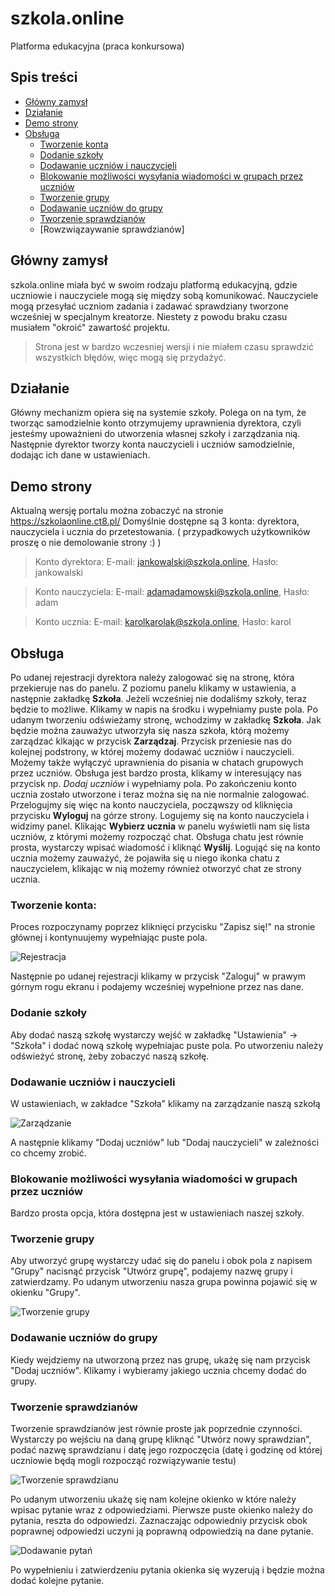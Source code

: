 # szkola.online
Platforma edukacyjna (praca konkursowa)

## Spis treści
  - [Główny zamysł](https://github.com/floyare/szkola.online#główny-zamysł)
  - [Działanie](https://github.com/floyare/szkola.online#działanie)
  - [Demo strony](https://github.com/floyare/szkola.online#demo-strony)
  - [Obsługa](https://github.com/floyare/szkola.online#obsługa)
    - [Tworzenie konta](https://github.com/floyare/szkola.online#tworzenie-konta)
    - [Dodanie szkoły](https://github.com/floyare/szkola.online#dodanie-szkoły)
    - [Dodawanie uczniów i nauczycieli](https://github.com/floyare/szkola.online#dodawanie-uczniów-i-nauczycieli)
    - [Blokowanie możliwości wysyłania wiadomości w grupach przez uczniów](https://github.com/floyare/szkola.online#blokowanie-możliwości-wysyłania-wiadomości-w-grupach-przez-uczniów)
    - [Tworzenie grupy](https://github.com/floyare/szkola.online#tworzenie-grupy)
    - [Dodawanie uczniów do grupy](https://github.com/floyare/szkola.online#dodawanie-uczniów-do-grupy)
    - [Tworzenie sprawdzianów](https://github.com/floyare/szkola.online#tworzenie-sprawdzianów)
    - [Rowzwiązaywanie sprawdzianów]

## Główny zamysł
szkola.online miała być w swoim rodzaju platformą edukacyjną, gdzie uczniowie i nauczyciele mogą się między sobą komunikować. Nauczyciele mogą przesyłać uczniom zadania i zadawać sprawdziany tworzone wcześniej w specjalnym kreatorze. Niestety z powodu braku czasu musiałem "okroić" zawartość projektu.

> Strona jest w bardzo wczesniej wersji i nie miałem czasu sprawdzić wszystkich błędów, więc mogą się przydażyć.

## Działanie
Główny mechanizm opiera się na systemie szkoły. Polega on na tym, że tworząc samodzielnie konto otrzymujemy uprawnienia dyrektora, czyli jesteśmy upoważnieni do utworzenia własnej szkoły i zarządzania nią. Następnie dyrektor tworzy konta nauczycieli i uczniów samodzielnie, dodając ich dane w ustawieniach.

## Demo strony
Aktualną wersję portalu można zobaczyć na stronie https://szkolaonline.ct8.pl/ Domyślnie dostępne są 3 konta: dyrektora, nauczyciela i ucznia do przetestowania.
( przypadkowych użytkowników proszę o nie demolowanie strony :) )
> Konto dyrektora: E-mail: jankowalski@szkola.online, Hasło: jankowalski

> Konto nauczyciela: E-mail: adamadamowski@szkola.online, Hasło: adam

> Konto ucznia: E-mail: karolkarolak@szkola.online, Hasło: karol

## Obsługa
Po udanej rejestracji dyrektora należy zalogować się na stronę, która przekieruje nas do panelu. Z poziomu panelu klikamy w ustawienia, a następnie zakładkę **Szkoła**. Jeżeli wcześniej nie dodaliśmy szkoły, teraz będzie to możliwe. Klikamy w napis na środku i wypełniamy puste pola. Po udanym tworzeniu odświeżamy stronę, wchodzimy w zakładkę **Szkoła**. Jak będzie można zauważyc utworzyła się nasza szkoła, którą możemy zarządzać klkając w przycisk **Zarządzaj**. Przycisk przeniesie nas do kolejnej podstrony, w której możemy dodawać uczniów i nauczycieli. Możemy także wyłączyć uprawnienia do pisania w chatach grupowych przez uczniów. Obsługa jest bardzo prosta, klikamy w interesujący nas przycisk np. *Dodaj uczniów* i wypełniamy pola. Po zakończeniu konto ucznia zostało utworzone i teraz można się na nie normalnie zalogować. Przelogujmy się więc na konto nauczyciela, począwszy od kliknięcia przycisku **Wyloguj** na górze strony. Logujemy się na konto nauczyciela i widzimy panel. Klikając **Wybierz ucznia** w panelu wyświetli nam się lista uczniów, z którymi możemy rozpocząć chat. Obsługa chatu jest równie prosta, wystarczy wpisać wiadomość i kliknąć **Wyślij**. Logująć się na konto ucznia możemy zauważyć, że pojawiła się u niego ikonka chatu z nauczycielem, klikając w nią możemy również otworzyć chat ze strony ucznia.


### Tworzenie konta:
  Proces rozpoczynamy poprzez kliknięci przycisku "Zapisz się!" na stronie głównej i kontynuujemy wypełniając puste pola.

![Rejestracja](http://masne-foty.ct8.pl/fxGzdGtXki6lf.png)

  Następnie po udanej rejestracji klikamy w przycisk "Zaloguj" w prawym górnym rogu ekranu i podajemy wcześniej wypełnione przez nas dane.


### Dodanie szkoły
  Aby dodać naszą szkołę wystarczy wejść w zakładkę "Ustawienia" -> "Szkoła" i dodać nową szkołę wypełniajac puste pola. Po utworzeniu należy odświeżyć stronę, żeby zobaczyć naszą szkołę.


### Dodawanie uczniów i nauczycieli
  W ustawieniach, w zakładce "Szkoła" klikamy na zarządzanie naszą szkołą

![Zarządzanie](http://masne-foty.ct8.pl/gYMjjB2fCXd4A.png)

  A następnie klikamy "Dodaj uczniów" lub "Dodaj nauczycieli" w zależności co chcemy zrobić.


### Blokowanie możliwości wysyłania wiadomości w grupach przez uczniów
  Bardzo prosta opcja, która dostępna jest w ustawieniach naszej szkoły.


### Tworzenie grupy
  Aby utworzyć grupę wystarczy udać się do panelu i obok pola z napisem "Grupy" nacisnąć przycisk "Utwórz grupę", podajemy nazwę grupy i zatwierdzamy. Po udanym utworzeniu nasza grupa powinna pojawić się w okienku "Grupy".

![Tworzenie grupy](http://masne-foty.ct8.pl/kWPjnOM7xoOaS.png)


### Dodawanie uczniów do grupy
  Kiedy wejdziemy na utworzoną przez nas grupę, ukażę się nam przycisk "Dodaj uczniów". Klikamy i wybieramy jakiego ucznia chcemy dodać do grupy.


### Tworzenie sprawdzianów
  Tworzenie sprawdzianów jest równie proste jak poprzednie czynności. Wystarczy po wejściu na daną grupę kliknąć "Utwórz nowy sprawdzian", podać nazwę sprawdzianu i datę jego rozpoczęcia (datę i godzinę od której uczniowie będą mogli rozpocząć rozwiązywanie testu)

![Tworzenie sprawdzianu](http://masne-foty.ct8.pl/ZEbjUs7SmnI96.png)

  Po udanym utworzeniu ukażę się nam kolejne okienko w które należy wpisac pytanie wraz z odpowiedziami. Pierwsze puste okienko należy do pytania, reszta do odpowiedzi. Zaznaczając odpowiedniy przycisk obok poprawnej odpowiedzi uczyni ją poprawną odpowiedzią na dane pytanie.

![Dodawanie pytań](http://masne-foty.ct8.pl/BhlOcF2riHzfe.png)

  Po wypełnieniu i zatwierdzeniu pytania okienka się wyzerują i będzie można dodać kolejne pytanie.
